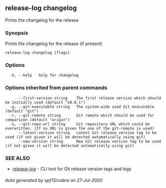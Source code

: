 ## release-log changelog

Prints the changelog for the release

### Synopsis

Prints the changelog for the release (if present)

```
release-log changelog [flags]
```

### Options

```
  -h, --help   help for changelog
```

### Options inherited from parent commands

```
      --first-version string    The first release version which should be initially used (default "v0.0.1")
  -g, --git-executable string   The system-wide used Git executable (default "git")
  -r, --git-remote string       Git remote which should be used for comparison (default "origin")
  -u, --git-repo-url string     Git repository URL which could be overwritten. (If no URL is given the one of the git-remote is used)
      --latest-version string   Latest Git release version tag to be used (if not given it will be detected automatically using git)
      --new-version string      New Git release version tag to be used (if not given it will be detected automatically using git)
```

### SEE ALSO

* [release-log](release-log.md)	 - CLI tool for Git release version tags and logs

###### Auto generated by spf13/cobra on 27-Jul-2020
